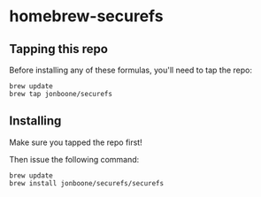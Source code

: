 # homebrew-securefs

## Tapping this repo
Before installing any of these formulas, you'll need to tap the repo:
```
brew update
brew tap jonboone/securefs
```

## Installing
Make sure you tapped the repo first!

Then issue the following command:
```
brew update
brew install jonboone/securefs/securefs
```

